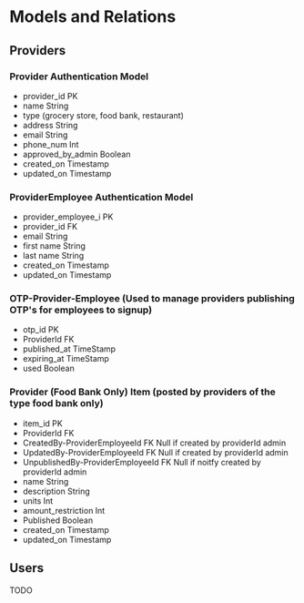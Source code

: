 # Models and Relations

## Providers

### Provider Authentication Model
- provider_id PK
- name String
- type (grocery store, food bank, restaurant)
- address String
- email String
- phone_num Int
- approved_by_admin Boolean
- created_on Timestamp
- updated_on Timestamp

### ProviderEmployee Authentication Model
- provider_employee_i PK
- provider_id FK
- email String
- first name String
- last name String
- created_on Timestamp
- updated_on Timestamp

### OTP-Provider-Employee (Used to manage providers publishing OTP's for employees to signup)
- otp_id PK
- ProviderId FK
- published_at TimeStamp
- expiring_at TimeStamp
- used Boolean

### Provider (Food Bank Only) Item (posted by providers of the type food bank only)
- item_id PK
- ProviderId FK
- CreatedBy-ProviderEmployeeId FK Null if created by providerId admin
- UpdatedBy-ProviderEmployeeId FK Null if created by providerId admin
- UnpublishedBy-ProviderEmployeeId FK Null if noitfy created by providerId admin
- name String
- description String
- units Int
- amount_restriction Int
- Published Boolean
- created_on Timestamp
- updated_on Timestamp

## Users
TODO
